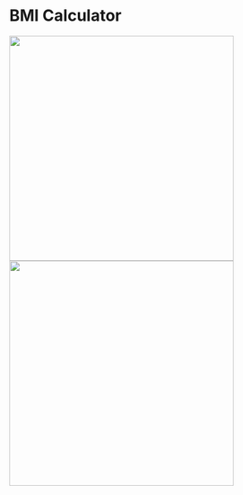 # BMI Calculator

<img src="https://user-images.githubusercontent.com/88297680/156952891-20fbf8a9-29d5-403e-abd6-4ec93f637ed5.jpg" width="400"> <img src="https://user-images.githubusercontent.com/88297680/156952774-136495cc-02b2-4b0f-811b-a25e03cdd3c1.jpg" width="400">

